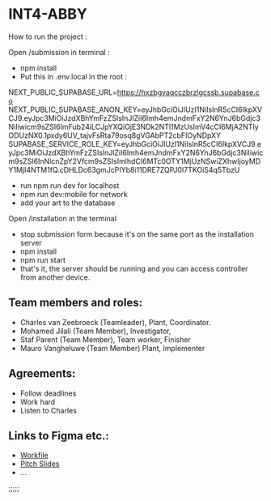 # INT4-ABBY

How to run the project : 

Open /submission in terminal :
- npm install
- Put this in .env.local in the root : 

NEXT_PUBLIC_SUPABASE_URL=https://hxzbgvaqcczbrzlgcssb.supabase.co
NEXT_PUBLIC_SUPABASE_ANON_KEY=eyJhbGciOiJIUzI1NiIsInR5cCI6IkpXVCJ9.eyJpc3MiOiJzdXBhYmFzZSIsInJlZiI6Imh4emJndmFxY2N6YnJ6bGdjc3NiIiwicm9sZSI6ImFub24iLCJpYXQiOjE3NDk2NTI1MzUsImV4cCI6MjA2NTIyODUzNX0.1pxdy6UV_tajvFsRta79osq8gVGAbPT2cbFIOyNDpXY
SUPABASE_SERVICE_ROLE_KEY=eyJhbGciOiJIUzI1NiIsInR5cCI6IkpXVCJ9.eyJpc3MiOiJzdXBhYmFzZSIsInJlZiI6Imh4emJndmFxY2N6YnJ6bGdjc3NiIiwicm9sZSI6InNlcnZpY2Vfcm9sZSIsImlhdCI6MTc0OTY1MjUzNSwiZXhwIjoyMDY1MjI4NTM1fQ.cDHLDc63gmJcPIYb8i11DRE7ZQPJ0I7TKOiS4q5TbzU

- run npm run dev for localhost 
- npm run dev:mobile for network
- add your art to the database

Open /installation in the terminal
- stop submission form because it's on the same port as the installation server 
- npm install
- npm run start
- that's it, the server should be running and you can access controller from another device. 

## Team members and roles:
- Charles van Zeebroeck (Teamleader), Plant, Coordinator.
- Mohamed Jilali (Team Member), Investigator, 
- Staf Parent (Team Member), Team worker, Finisher
- Mauro Vangheluwe (Team Member) Plant, Implementer

## Agreements:
- Follow deadlines
- Work hard
- Listen to Charles


## Links to Figma etc.:
- [Workfile](https://www.figma.com/board/QsNP14z0oYAPfrKQBxgS6Q/CMD-X-DEVINE-WORKFILE?node-id=159-1152&t=1GFBYOWRCulsJTC9-1)
- [Pitch Slides](https://www.figma.com/slides/xZWxGbe8TYjDWNYRUDr2W6/CMD-X-DEVINE-SLIDES?node-id=1-42&t=3gaXSKJYDmBm14mQ-1)
- ...


;;;;;